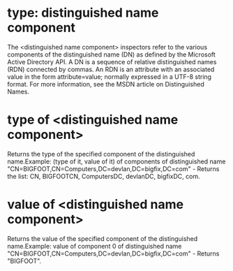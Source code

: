 # type: distinguished name component

The &lt;distinguished name component&gt; inspectors refer to the various components of the distinguished name (DN) as defined by the Microsoft Active Directory API. A DN is a sequence of relative distinguished names (RDN) connected by commas. An RDN is an attribute with an associated value in the form attribute=value; normally expressed in a UTF-8 string format. For more information, see the MSDN article on Distinguished Names.

# type of &lt;distinguished name component&gt;

Returns the type of the specified component of the distinguished name.Example: (type of it, value of it) of components of distinguished name &quot;CN=BIGFOOT,CN=Computers,DC=devlan,DC=bigfix,DC=com&quot; - Returns the list: CN, BIGFOOTCN, ComputersDC, devlanDC, bigfixDC, com.

# value of &lt;distinguished name component&gt;

Returns the value of the specified component of the distinguished name.Example: value of component 0 of distinguished name &quot;CN=BIGFOOT,CN=Computers,DC=devlan,DC=bigfix,DC=com&quot; - Returns &quot;BIGFOOT&quot;.
